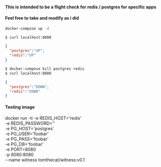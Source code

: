 
#### This is intended to be a flight check for redis / postgres for specific apps

#### Feel free to take and modify as i did

```bash
docker-compose up -d
```

```bash
$ curl localhost:8080
```
```json
{
  "postgres":"UP",
  "redis":"UP"
}
```

```bash
$ docker-compose kill postgres redis
$ curl localhost:8080
```

```json
{
  "postgres":"DOWN",
  "redis":"DOWN"
}
```

#### Testing image 

docker run -ti -e REDIS_HOST='redis' \
-e REDIS_PASSWORD='' \
-e PG_HOST='postgres' \
-e PG_USER='foobar' \
-e PG_PASS='foobar' \
-e PG_DB='foobar' \
-e PORT=8080 \
-p 8080:8080 \
--name witness tomthecat/witness:v0.1
